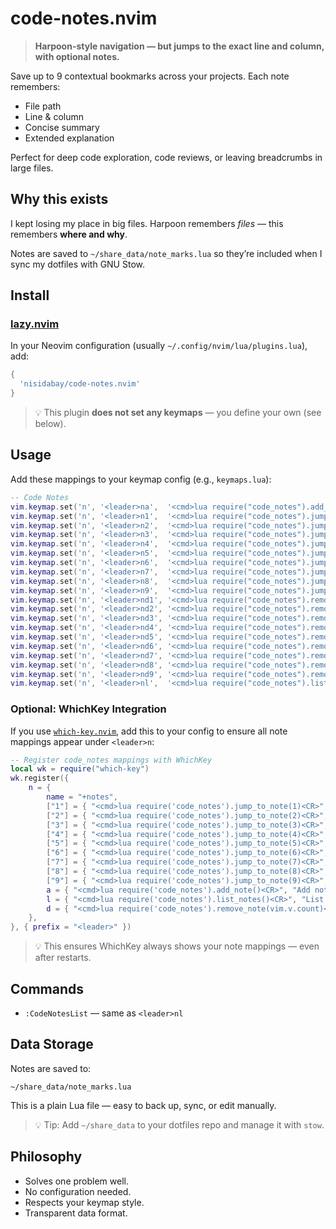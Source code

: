# code-notes.nvim

> **Harpoon-style navigation — but jumps to the exact line and column, with
> optional notes.**

Save up to 9 contextual bookmarks across your projects. Each note remembers:
- File path
- Line & column
- Concise summary
- Extended explanation

Perfect for deep code exploration, code reviews, or leaving breadcrumbs in
large files.

## Why this exists

I kept losing my place in big files. Harpoon remembers *files* — this remembers
**where and why**.

Notes are saved to `~/share_data/note_marks.lua` so they’re included when I
sync my dotfiles with GNU Stow.

## Install

### [lazy.nvim](https://github.com/folke/lazy.nvim)
In your Neovim configuration (usually `~/.config/nvim/lua/plugins.lua`), add:

```lua
{
  'nisidabay/code-notes.nvim'
}
```

> 💡 This plugin **does not set any keymaps** — you define your own (see below).

## Usage

Add these mappings to your keymap config (e.g., `keymaps.lua`):

```lua
-- Code Notes
vim.keymap.set('n', '<leader>na',  '<cmd>lua require("code_notes").add_note()<CR>')
vim.keymap.set('n', '<leader>n1',  '<cmd>lua require("code_notes").jump_to_note(1)<CR>')
vim.keymap.set('n', '<leader>n2',  '<cmd>lua require("code_notes").jump_to_note(2)<CR>')
vim.keymap.set('n', '<leader>n3',  '<cmd>lua require("code_notes").jump_to_note(3)<CR>')
vim.keymap.set('n', '<leader>n4',  '<cmd>lua require("code_notes").jump_to_note(4)<CR>')
vim.keymap.set('n', '<leader>n5',  '<cmd>lua require("code_notes").jump_to_note(5)<CR>')
vim.keymap.set('n', '<leader>n6',  '<cmd>lua require("code_notes").jump_to_note(6)<CR>')
vim.keymap.set('n', '<leader>n7',  '<cmd>lua require("code_notes").jump_to_note(7)<CR>')
vim.keymap.set('n', '<leader>n8',  '<cmd>lua require("code_notes").jump_to_note(8)<CR>')
vim.keymap.set('n', '<leader>n9',  '<cmd>lua require("code_notes").jump_to_note(9)<CR>')
vim.keymap.set('n', '<leader>nd1', '<cmd>lua require("code_notes").remove_note(1)<CR>')
vim.keymap.set('n', '<leader>nd2', '<cmd>lua require("code_notes").remove_note(2)<CR>')
vim.keymap.set('n', '<leader>nd3', '<cmd>lua require("code_notes").remove_note(3)<CR>')
vim.keymap.set('n', '<leader>nd4', '<cmd>lua require("code_notes").remove_note(4)<CR>')
vim.keymap.set('n', '<leader>nd5', '<cmd>lua require("code_notes").remove_note(5)<CR>')
vim.keymap.set('n', '<leader>nd6', '<cmd>lua require("code_notes").remove_note(6)<CR>')
vim.keymap.set('n', '<leader>nd7', '<cmd>lua require("code_notes").remove_note(7)<CR>')
vim.keymap.set('n', '<leader>nd8', '<cmd>lua require("code_notes").remove_note(8)<CR>')
vim.keymap.set('n', '<leader>nd9', '<cmd>lua require("code_notes").remove_note(9)<CR>')
vim.keymap.set('n', '<leader>nl',  '<cmd>lua require("code_notes").list_notes()<CR>')
```

### Optional: WhichKey Integration

If you use [`which-key.nvim`](https://github.com/folke/which-key.nvim), add this to your config to ensure all note mappings appear under `<leader>n`:

```lua
-- Register code_notes mappings with WhichKey
local wk = require("which-key")
wk.register({
    n = {
        name = "+notes",
        ["1"] = { "<cmd>lua require('code_notes').jump_to_note(1)<CR>", "Jump to note 1" },
        ["2"] = { "<cmd>lua require('code_notes').jump_to_note(2)<CR>", "Jump to note 2" },
        ["3"] = { "<cmd>lua require('code_notes').jump_to_note(3)<CR>", "Jump to note 3" },
        ["4"] = { "<cmd>lua require('code_notes').jump_to_note(4)<CR>", "Jump to note 4" },
        ["5"] = { "<cmd>lua require('code_notes').jump_to_note(5)<CR>", "Jump to note 5" },
        ["6"] = { "<cmd>lua require('code_notes').jump_to_note(6)<CR>", "Jump to note 6" },
        ["7"] = { "<cmd>lua require('code_notes').jump_to_note(7)<CR>", "Jump to note 7" },
        ["8"] = { "<cmd>lua require('code_notes').jump_to_note(8)<CR>", "Jump to note 8" },
        ["9"] = { "<cmd>lua require('code_notes').jump_to_note(9)<CR>", "Jump to note 9" },
        a = { "<cmd>lua require('code_notes').add_note()<CR>", "Add note" },
        l = { "<cmd>lua require('code_notes').list_notes()<CR>", "List all notes" },
        d = { "<cmd>lua require('code_notes').remove_note(vim.v.count)<CR>", "Delete note" },
    },
}, { prefix = "<leader>" })
```

> 💡 This ensures WhichKey always shows your note mappings — even after restarts.

## Commands

- `:CodeNotesList` — same as `<leader>nl`

## Data Storage

Notes are saved to:
```
~/share_data/note_marks.lua
```
This is a plain Lua file — easy to back up, sync, or edit manually.

> 💡 Tip: Add `~/share_data` to your dotfiles repo and manage it with `stow`.

## Philosophy

- Solves one problem well.
- No configuration needed.
- Respects your keymap style.
- Transparent data format.
